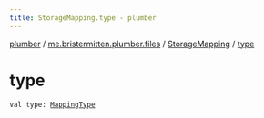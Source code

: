 ```yaml
---
title: StorageMapping.type - plumber
---
```


[plumber](../../index.html) / [me.bristermitten.plumber.files](../index.html) / [StorageMapping](index.html) / [type](./type.html)

# type

`val type: `[`MappingType`](../-mapping-type/index.html)